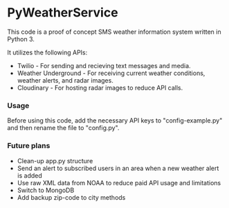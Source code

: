 # PyWeatherService

This code is a proof of concept SMS weather information system written in Python 3. 

It utilizes the following APIs:

* Twilio - For sending and recieving text messages and media.
* Weather Underground - For receiving current weather conditions, weather alerts, and radar images.
* Cloudinary - For hosting radar images to reduce API calls.


### Usage

Before using this code, add the necessary API keys to "config-example.py" and then rename the
file to "config.py".


### Future plans
* Clean-up app.py structure
* Send an alert to subscribed users in an area when a new weather alert is added
* Use raw XML data from NOAA to reduce paid API usage and limitations
* Switch to MongoDB
* Add backup zip-code to city methods
